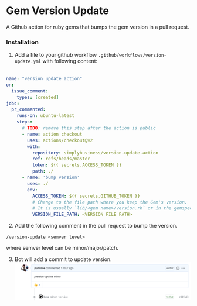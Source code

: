 # Gem Version Update

A Github action for ruby gems that bumps the gem version in a pull request.

### Installation
1. Add a file to your github workflow `.github/workflows/version-update.yml` with following content:

```yaml

name: "version update action"
on:
  issue_comment:
    types: [created]
jobs:
  pr_commented:
    runs-on: ubuntu-latest
    steps:
      # TODO: remove this step after the action is public
      - name: action checkout
        uses: actions/checkout@v2
        with:
          repository: simplybusiness/version-update-action
          ref: refs/heads/master
          token: ${{ secrets.ACCESS_TOKEN }}
          path: ./
      - name: 'bump version' 
        uses: ./
        env:
          ACCESS_TOKEN: ${{ secrets.GITHUB_TOKEN }}
          # Change to the file path where you keep the Gem's version.
          # It is usually `lib/<gem name>/version.rb` or in the gemspec file.
          VERSION_FILE_PATH: <VERSION FILE PATH>
```

2. Add the following comment in the pull request to bump the version.

```
/version-update <semver level>
```
where semver level can be minor/major/patch.

3. Bot will add a commit to update version.
   ![Version update comment](docs/images/version-update.png)

